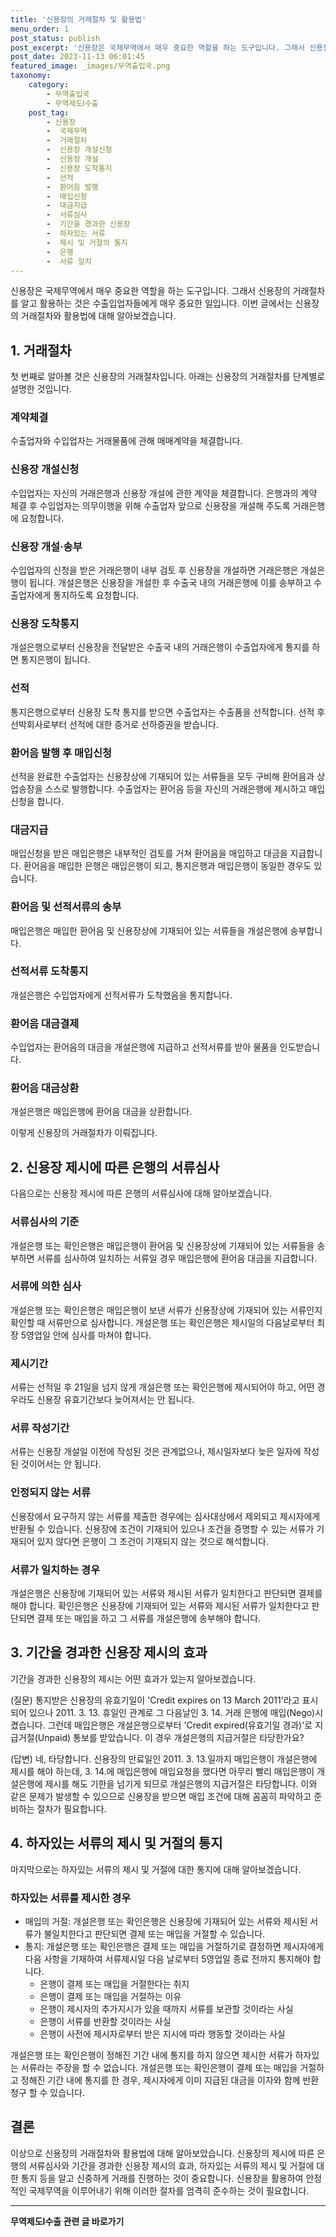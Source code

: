 ```yaml
---
title: '신용장의 거래절차 및 활용법'
menu_order: 1
post_status: publish
post_excerpt: '신용장은 국제무역에서 매우 중요한 역할을 하는 도구입니다. 그래서 신용장의 거래절차를 알고 활용하는 것은 수출입업자들에게 매우 중요한 일입니다. 이번 글에서는 신용장의 거래절차와 활용법에 대해 알아보겠습니다.'
post_date: 2023-11-13 06:01:45
featured_image: _images/무역출입국.png
taxonomy:
    category:
        - 무역출입국
        - 무역제도Ⅰ수출
    post_tag:
        - 신용장
        -  국제무역
        -  거래절차
        -  신용장 개설신청
        -  신용장 개설
        -  신용장 도착통지
        -  선적
        -  환어음 발행
        -  매입신청
        -  대금지급
        -  서류심사
        -  기간을 경과한 신용장
        -  하자있는 서류
        -  제시 및 거절의 통지
        -  은행
        -  서류 일치
---
```



신용장은 국제무역에서 매우 중요한 역할을 하는 도구입니다. 그래서 신용장의 거래절차를 알고 활용하는 것은 수출입업자들에게 매우 중요한 일입니다. 이번 글에서는 신용장의 거래절차와 활용법에 대해 알아보겠습니다.

## 1. 거래절차

첫 번째로 알아볼 것은 신용장의 거래절차입니다. 아래는 신용장의 거래절차를 단계별로 설명한 것입니다.

### 계약체결

수출업자와 수입업자는 거래물품에 관해 매매계약을 체결합니다.

### 신용장 개설신청

수입업자는 자신의 거래은행과 신용장 개설에 관한 계약을 체결합니다. 은행과의 계약 체결 후 수입업자는 의무이행을 위해 수출업자 앞으로 신용장을 개설해 주도록 거래은행에 요청합니다.

### 신용장 개설·송부

수입업자의 신청을 받은 거래은행이 내부 검토 후 신용장을 개설하면 거래은행은 개설은행이 됩니다. 개설은행은 신용장을 개설한 후 수출국 내의 거래은행에 이를 송부하고 수출업자에게 통지하도록 요청합니다.

### 신용장 도착통지

개설은행으로부터 신용장을 전달받은 수출국 내의 거래은행이 수출업자에게 통지를 하면 통지은행이 됩니다.

### 선적

통지은행으로부터 신용장 도착 통지를 받으면 수출업자는 수출품을 선적합니다. 선적 후 선박회사로부터 선적에 대한 증거로 선하증권을 받습니다.

### 환어음 발행 후 매입신청

선적을 완료한 수출업자는 신용장상에 기재되어 있는 서류들을 모두 구비해 환어음과 상업송장을 스스로 발행합니다. 수출업자는 환어음 등을 자신의 거래은행에 제시하고 매입신청을 합니다.

### 대금지급

매입신청을 받은 매입은행은 내부적인 검토를 거쳐 환어음을 매입하고 대금을 지급합니다. 환어음을 매입한 은행은 매입은행이 되고, 통지은행과 매입은행이 동일한 경우도 있습니다.

### 환어음 및 선적서류의 송부

매입은행은 매입한 환어음 및 신용장상에 기재되어 있는 서류들을 개설은행에 송부합니다.

### 선적서류 도착통지

개설은행은 수입업자에게 선적서류가 도착했음을 통지합니다.

### 환어음 대금결제

수입업자는 환어음의 대금을 개설은행에 지급하고 선적서류를 받아 물품을 인도받습니다.

### 환어음 대금상환

개설은행은 매입은행에 환어음 대금을 상환합니다.

이렇게 신용장의 거래절차가 이뤄집니다.

## 2. 신용장 제시에 따른 은행의 서류심사

다음으로는 신용장 제시에 따른 은행의 서류심사에 대해 알아보겠습니다.

### 서류심사의 기준

개설은행 또는 확인은행은 매입은행이 환어음 및 신용장상에 기재되어 있는 서류들을 송부하면 서류를 심사하여 일치하는 서류일 경우 매입은행에 환어음 대금을 지급합니다.

### 서류에 의한 심사

개설은행 또는 확인은행은 매입은행이 보낸 서류가 신용장상에 기재되어 있는 서류인지 확인할 때 서류만으로 심사합니다. 개설은행 또는 확인은행은 제시일의 다음날로부터 최장 5영업일 안에 심사를 마쳐야 합니다.

### 제시기간

서류는 선적일 후 21일을 넘지 않게 개설은행 또는 확인은행에 제시되어야 하고, 어떤 경우라도 신용장 유효기간보다 늦어져서는 안 됩니다.

### 서류 작성기간

서류는 신용장 개설일 이전에 작성된 것은 관계없으나, 제시일자보다 늦은 일자에 작성된 것이어서는 안 됩니다.

### 인정되지 않는 서류

신용장에서 요구하지 않는 서류를 제출한 경우에는 심사대상에서 제외되고 제시자에게 반환될 수 있습니다. 신용장에 조건이 기재되어 있으나 조건을 증명할 수 있는 서류가 기재되어 있지 않다면 은행이 그 조건이 기재되지 않는 것으로 해석합니다.

### 서류가 일치하는 경우

개설은행은 신용장에 기재되어 있는 서류와 제시된 서류가 일치한다고 판단되면 결제를 해야 합니다. 확인은행은 신용장에 기재되어 있는 서류와 제시된 서류가 일치한다고 판단되면 결제 또는 매입을 하고 그 서류를 개설은행에 송부해야 합니다.

## 3. 기간을 경과한 신용장 제시의 효과

기간을 경과한 신용장의 제시는 어떤 효과가 있는지 알아보겠습니다.

(질문) 통지받은 신용장의 유효기일이 'Credit expires on 13 March 2011'라고 표시되어 있으나 2011. 3. 13. 휴일인 관계로 그 다음날인 3. 14. 거래 은행에 매입(Nego)시켰습니다. 그런데 매입은행은 개설은행으로부터 'Credit expired(유효기일 경과)'로 지급거절(Unpaid) 통보를 받았습니다. 이 경우 개설은행의 지급거절은 타당한가요?

(답변) 네, 타당합니다. 신용장의 만료일인 2011. 3. 13.일까지 매입은행이 개설은행에 제시를 해야 하는데, 3. 14.에 매입은행에 매입요청을 했다면 아무리 빨리 매입은행이 개설은행에 제시를 해도 기한을 넘기게 되므로 개설은행의 지급거절은 타당합니다. 이와 같은 문제가 발생할 수 있으므로 신용장을 받으면 매입 조건에 대해 꼼꼼히 파악하고 준비하는 절차가 필요합니다.

## 4. 하자있는 서류의 제시 및 거절의 통지

마지막으로는 하자있는 서류의 제시 및 거절에 대한 통지에 대해 알아보겠습니다.

### 하자있는 서류를 제시한 경우

- 매입의 거절: 개설은행 또는 확인은행은 신용장에 기재되어 있는 서류와 제시된 서류가 불일치한다고 판단되면 결제 또는 매입을 거절할 수 있습니다.
- 통지: 개설은행 또는 확인은행은 결제 또는 매입을 거절하기로 결정하면 제시자에게 다음 사항을 기재하여 서류제시일 다음 날로부터 5영업일 종료 전까지 통지해야 합니다.
  - 은행이 결제 또는 매입을 거절한다는 취지
  - 은행이 결제 또는 매입을 거절하는 이유
  - 은행이 제시자의 추가지시가 있을 때까지 서류를 보관할 것이라는 사실
  - 은행이 서류를 반환할 것이라는 사실
  - 은행이 사전에 제시자로부터 받은 지시에 따라 행동할 것이라는 사실

개설은행 또는 확인은행이 정해진 기간 내에 통지를 하지 않으면 제시한 서류가 하자있는 서류라는 주장을 할 수 없습니다. 개설은행 또는 확인은행이 결제 또는 매입을 거절하고 정해진 기간 내에 통지를 한 경우, 제시자에게 이미 지급된 대금을 이자와 함께 반환청구 할 수 있습니다.

## 결론

이상으로 신용장의 거래절차와 활용법에 대해 알아보았습니다. 신용장의 제시에 따른 은행의 서류심사와 기간을 경과한 신용장 제시의 효과, 하자있는 서류의 제시 및 거절에 대한 통지 등을 알고 신중하게 거래를 진행하는 것이 중요합니다. 신용장을 활용하여 안정적인 국제무역을 이루어내기 위해 이러한 절차를 엄격히 준수하는 것이 필요합니다.
<!-- wp:separator -->
<hr class="wp-block-separator has-alpha-channel-opacity"/>
<!-- /wp:separator -->

<!-- wp:group {"backgroundColor":"base","layout":{"type":"constrained"}} -->
<div class="wp-block-group has-base-background-color has-background"><!-- wp:paragraph {"align":"center","fontSize":"medium"} -->
<p class="has-text-align-center has-large-font-size"><strong>무역제도Ⅰ수출 관련 글 바로가기</strong></p>
<!-- /wp:paragraph -->


<!-- wp:latest-posts
{"categories":[{"id":14332,"count":19,"description":"","link":"https://uknowlaw.com/category/%eb%ac%b4%ec%97%ad%ec%a0%9c%eb%8f%84%e2%85%b0%ec%88%98%ec%b6%9c/","name":"무역제도Ⅰ수출","slug":"무역제도Ⅰ수출","taxonomy":"category","parent":0,"meta":[],"_links":{"self":[{"href":"https://uknowlaw.com/wp-json/wp/v2/categories/14332"}],"collection":[{"href":"https://uknowlaw.com/wp-json/wp/v2/categories"}],"about":[{"href":"https://uknowlaw.com/wp-json/wp/v2/taxonomies/category"}],"wp:post_type":[{"href":"https://uknowlaw.com/wp-json/wp/v2/posts?categories=14332"}],"curies":[{"name":"wp","href":"https://api.w.org/{rel}","templated":true}]}}],"postsToShow":100,"excerptLength":28,"postLayout":"grid","columns":2,"featuredImageAlign":"left","featuredImageSizeSlug":"large","fontSize":"small"} /--></div>
<!-- /wp:group -->